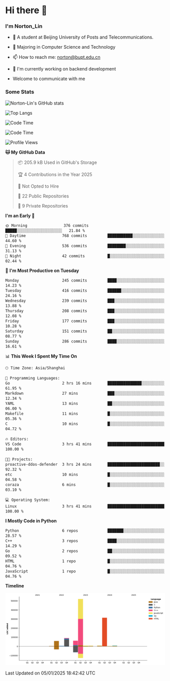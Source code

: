 
# Hi there 👋

### I'm Norton_Lin
- 🏫 A student at Beijing University of Posts and Telecommunications.
- 🌱 Majoring in Computer Science and Technology
- 📫 How to reach me: norton@bupt.edu.cn
- 🌱 I'm currently working on backend development

- Welcome to communicate with me

### Some Stats
![Norton-Lin's GitHub stats](https://github-readme-stats.vercel.app/api?username=Norton-Lin&count_private=true&show_icons=true&theme=radical)

![Top Langs](https://github-readme-stats.vercel.app/api/top-langs/?username=Norton-Lin&langs_count=10&layout=compact)

![Code Time](https://github-readme-stats.vercel.app/api/wakatime?username=Norton_Lin)

<!--START_SECTION:waka-->
![Code Time](http://img.shields.io/badge/Code%20Time-885%20hrs%2053%20mins-blue)

![Profile Views](http://img.shields.io/badge/Profile%20Views-0-blue)

**🐱 My GitHub Data** 

> 📦 205.9 kB Used in GitHub's Storage 
 > 
> 🏆 4 Contributions in the Year 2025
 > 
> 🚫 Not Opted to Hire
 > 
> 📜 22 Public Repositories 
 > 
> 🔑 9 Private Repositories 
 > 
**I'm an Early 🐤** 

```text
🌞 Morning                376 commits         █████░░░░░░░░░░░░░░░░░░░░   21.84 % 
🌆 Daytime                768 commits         ███████████░░░░░░░░░░░░░░   44.60 % 
🌃 Evening                536 commits         ████████░░░░░░░░░░░░░░░░░   31.13 % 
🌙 Night                  42 commits          █░░░░░░░░░░░░░░░░░░░░░░░░   02.44 % 
```
📅 **I'm Most Productive on Tuesday** 

```text
Monday                   245 commits         ████░░░░░░░░░░░░░░░░░░░░░   14.23 % 
Tuesday                  416 commits         ██████░░░░░░░░░░░░░░░░░░░   24.16 % 
Wednesday                239 commits         ███░░░░░░░░░░░░░░░░░░░░░░   13.88 % 
Thursday                 208 commits         ███░░░░░░░░░░░░░░░░░░░░░░   12.08 % 
Friday                   177 commits         ███░░░░░░░░░░░░░░░░░░░░░░   10.28 % 
Saturday                 151 commits         ██░░░░░░░░░░░░░░░░░░░░░░░   08.77 % 
Sunday                   286 commits         ████░░░░░░░░░░░░░░░░░░░░░   16.61 % 
```


📊 **This Week I Spent My Time On** 

```text
🕑︎ Time Zone: Asia/Shanghai

💬 Programming Languages: 
Go                       2 hrs 16 mins       ███████████████░░░░░░░░░░   61.95 % 
Markdown                 27 mins             ███░░░░░░░░░░░░░░░░░░░░░░   12.34 % 
YAML                     13 mins             ██░░░░░░░░░░░░░░░░░░░░░░░   06.00 % 
Makefile                 11 mins             █░░░░░░░░░░░░░░░░░░░░░░░░   05.36 % 
C                        10 mins             █░░░░░░░░░░░░░░░░░░░░░░░░   04.72 % 

🔥 Editors: 
VS Code                  3 hrs 41 mins       █████████████████████████   100.00 % 

🐱‍💻 Projects: 
proactive-ddos-defender  3 hrs 24 mins       ███████████████████████░░   92.32 % 
etc                      10 mins             █░░░░░░░░░░░░░░░░░░░░░░░░   04.58 % 
coraza                   6 mins              █░░░░░░░░░░░░░░░░░░░░░░░░   03.10 % 

💻 Operating System: 
Linux                    3 hrs 41 mins       █████████████████████████   100.00 % 
```

**I Mostly Code in Python** 

```text
Python                   6 repos             ███████░░░░░░░░░░░░░░░░░░   28.57 % 
C++                      3 repos             ████░░░░░░░░░░░░░░░░░░░░░   14.29 % 
Go                       2 repos             ██░░░░░░░░░░░░░░░░░░░░░░░   09.52 % 
HTML                     1 repo              █░░░░░░░░░░░░░░░░░░░░░░░░   04.76 % 
JavaScript               1 repo              █░░░░░░░░░░░░░░░░░░░░░░░░   04.76 % 
```



**Timeline**

![Lines of Code chart](https://raw.githubusercontent.com/Norton-Lin/Norton-Lin/main/assets/bar_graph.png)


 Last Updated on 05/01/2025 18:42:42 UTC
<!--END_SECTION:waka-->

